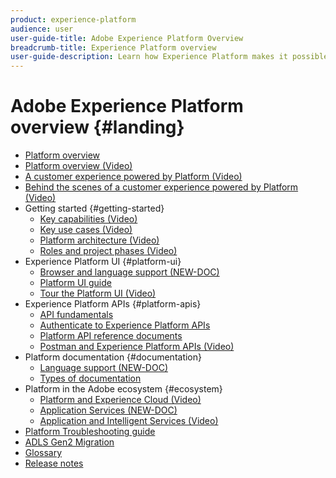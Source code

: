 ```yaml
---
product: experience-platform
audience: user
user-guide-title: Adobe Experience Platform Overview
breadcrumb-title: Experience Platform overview
user-guide-description: Learn how Experience Platform makes it possible to deliver personalized experiences to your customers in real-time.
---
```


# Adobe Experience Platform overview {#landing}

* [Platform overview](home.md)
* [Platform overview (Video)](get-started.md)
* [A customer experience powered by Platform (Video)](/help/intro-to-platform/a-customer-experience-powered-by-experience-platform.md)
* [Behind the scenes of a customer experience powered by Platform (Video)](/help/intro-to-platform/behind-the-scenes-a-customer-experience-powered-by-experience-platform.md)
* Getting started {#getting-started}
  * [Key capabilities (Video)](/help/intro-to-platform/key-capabilities.md)
  * [Key use cases (Video)](/help/intro-platform/key-use-cases.md)
  * [Platform architecture (Video)](/help/intro-to-platform/basic-architecture.md)
  * [Roles and project phases (Video)](/help/intro-to-platform/roles-and-project-phases.md)
* Experience Platform UI {#platform-ui}
  * [Browser and language support (NEW-DOC)](browser-language-support.md)
  * [Platform UI guide]()
  * [Tour the Platform UI (Video)](/help/intro-to-platform/interface-tour.md)
* Experience Platform APIs {#platform-apis}
  * [API fundamentals](api-fundamentals.md)
  * [Authenticate to Experience Platform APIs]()
  * [Platform API reference documents](https://www.adobe.io/apis/experienceplatform/home/api-reference.html)
  * [Postman and Experience Platform APIs (Video)](/help/apis/postman.md)
* Platform documentation {#documentation}
  * [Language support (NEW-DOC)](documentation/language-support.md)
  * [Types of documentation](documentation/overview.md)
* Platform in the Adobe ecosystem {#ecosystem}
  * [Platform and Experience Cloud (Video)](https://experienceleague.corp.adobe.com/docs/platform-learn/tutorials/intro-to-platform/integrations-with-experience-cloud-applications.html?lang=en)
  * [Application Services (NEW-DOC)](application-services.md)
  * [Application and Intelligent Services (Video)](/help/intro-to-platform/application-and-intelligent-services.md)
* [Platform Troubleshooting guide](troubleshooting.md)
* [ADLS Gen2 Migration](adls2-gen2-migration.md)
* [Glossary](glossary.md)
* [Release notes](https://docs.adobe.com/content/help/en/experience-platform/release-notes/latest.html)


